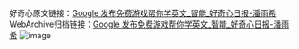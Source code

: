 好奇心原文链接：[Google 发布免费游戏帮你学英文_智能_好奇心日报-潘雨希](https://www.qdaily.com/articles/430.html)
WebArchive归档链接：[Google 发布免费游戏帮你学英文_智能_好奇心日报-潘雨希](http://web.archive.org/web/20170916054504/http://www.qdaily.com/articles/430.html)
![image](http://ww3.sinaimg.cn/large/007d5XDply1g3v48tj7jmj30u02pm1kx)